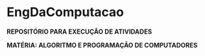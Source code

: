 # EngDaComputacao

**REPOSITÓRIO PARA EXECUÇÃO DE ATIVIDADES**

**MATÉRIA: ALGORITMO E PROGRAMAÇÃO DE COMPUTADORES**

